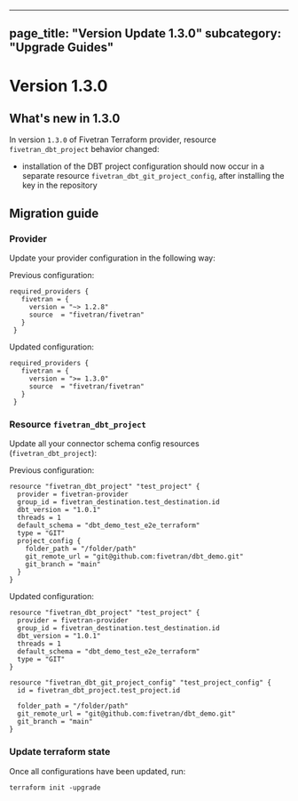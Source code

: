----
page_title: "Version Update 1.3.0"
subcategory: "Upgrade Guides"
---

# Version 1.3.0

## What's new in 1.3.0

In version `1.3.0` of Fivetran Terraform provider, resource `fivetran_dbt_project` behavior changed:
- installation of the DBT project configuration should now occur in a separate resource `fivetran_dbt_git_project_config`, after installing the key in the repository

## Migration guide

### Provider 

Update your provider configuration in the following way:

Previous configuration:

```hcl
required_providers {
   fivetran = {
     version = "~> 1.2.8"
     source  = "fivetran/fivetran"                
   }
 }
```

Updated configuration:

```hcl
required_providers {
   fivetran = {
     version = ">= 1.3.0"
     source  = "fivetran/fivetran"                
   }
 }
```

### Resource `fivetran_dbt_project`

Update all your connector schema config resources (`fivetran_dbt_project`):

Previous configuration:

```hcl
resource "fivetran_dbt_project" "test_project" {
  provider = fivetran-provider
  group_id = fivetran_destination.test_destination.id
  dbt_version = "1.0.1"
  threads = 1
  default_schema = "dbt_demo_test_e2e_terraform"
  type = "GIT"
  project_config {
    folder_path = "/folder/path"
    git_remote_url = "git@github.com:fivetran/dbt_demo.git"
    git_branch = "main"
  }
}
```

Updated configuration:

```hcl
resource "fivetran_dbt_project" "test_project" {
  provider = fivetran-provider
  group_id = fivetran_destination.test_destination.id
  dbt_version = "1.0.1"
  threads = 1
  default_schema = "dbt_demo_test_e2e_terraform"
  type = "GIT"
}

resource "fivetran_dbt_git_project_config" "test_project_config" {
  id = fivetran_dbt_project.test_project.id

  folder_path = "/folder/path"
  git_remote_url = "git@github.com:fivetran/dbt_demo.git"
  git_branch = "main"
}

```

### Update terraform state

Once all configurations have been updated, run:

```
terraform init -upgrade
```